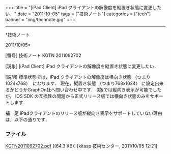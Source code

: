 ﻿+++
title = "[iPad Client] iPad クライアントの解像度を縦置き状態に変更したい．"
date = "2011-10-05"
tags = ["技術ノート"]
categories = ["tech"]
banner = "img/technote.jpg"
+++

-----------------------------------------------------------------------------------------------------------------------------

*技術ノート

2011/10/05*


[番号]
技術ノート KGTN 2011092702

[現象]
[iPad Client] iPad クライアントの解像度を縦置き状態に変更したい．

[説明]
標準状態では，iPad クライアントの解像度は横向き状態
（つまり1024x768）　になります．
現在，縦置き状態 （つまり768x1024）
に設定出来るかどうかGraphOn社へ問い合わせ中です．
β版では縦向き表示が可能でしたが， IOS SDK
の互換性の問題から正式リリース版では横向き状態のみをサポートします．

補　足
iPadクライアントのリリース版が縦向き表示をサポートしていない理由は，以下の通りです．


### ファイル

 
 


[KGTN2011092702.pdf](http://techreport.kitasp.net/attachments/download/642/KGTN2011092702.pdf)
 [(64.3 KB)] [kitasp 技術センター, 2011/10/05
12:21]


 


 

